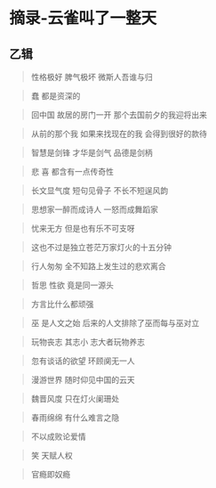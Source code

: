 # 摘录-云雀叫了一整天

## 乙辑

> 性格极好 脾气极坏 微斯人吾谁与归

> 蠢 都是资深的

> 回中国 故居的房门一开 那个去国前夕的我迎将出来

> 从前的那个我 如果来找现在的我 会得到很好的款待

> 智慧是剑锋 才华是剑气 品德是剑柄

> 悲 喜 都含有一点传奇性

> 长文显气度 短句见骨子 不长不短逞风韵

> 思想家一醉而成诗人 一怒而成舞蹈家

> 忧来无方 但是也有乐不可支呀

> 这也不过是独立苍茫万家灯火的十五分钟

> 行人匆匆 全不知路上发生过的悲欢离合

> 哲思 性欲 竟是同一源头

> 方言比什么都顽强

> 巫 是人文之始 后来的人文排除了巫而每与巫对立

> 玩物丧志 其志小 志大者玩物养志

> 忽有谈话的欲望 环顾阒无一人

> 漫游世界 随时仰见中国的云天

> 魏晋风度 只在灯火阑珊处

> 春雨绵绵 有什么难言之隐

> 不以成败论爱情

> 笑 天赋人权

> 官瘾即奴瘾
